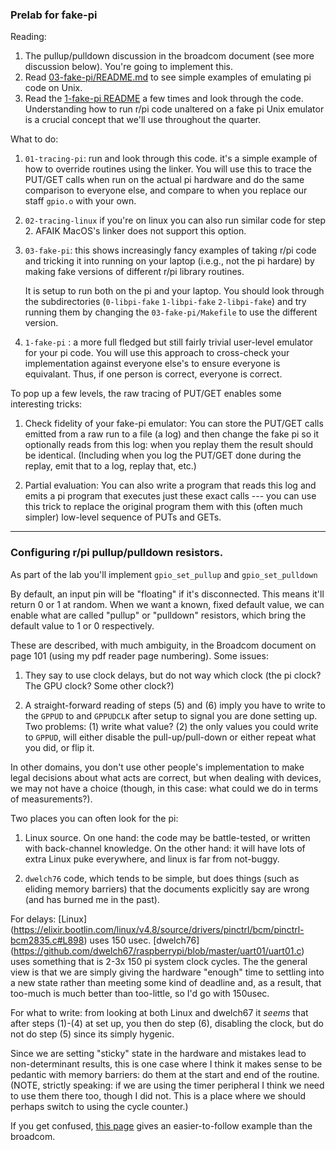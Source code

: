 ### Prelab for fake-pi

Reading:
  1. The pullup/pulldown discussion in the broadcom document (see more
     discussion below).  You're going to implement this.
  2. Read [03-fake-pi/README.md](03-fake-pi/README.md) to see simple
     examples of emulating pi code on Unix.
  3. Read the [1-fake-pi README](1-fake-pi/README.md) a few
     times and look through the code.  Understanding how to run r/pi
     code unaltered on a fake pi Unix emulator is a crucial concept that
     we'll use throughout the quarter.

What to do:

   1. `01-tracing-pi`: run and look through this code.  it's a
      simple example of how to override routines using the linker.
      You will use this to trace the PUT/GET calls when run on the
      actual pi hardware and do the same comparison to everyone else,
      and compare to when you replace our staff `gpio.o` with your own.

   2. `02-tracing-linux` if you're on linux you can also run similar code
      for step 2.  AFAIK MacOS's linker  does not support this option.

   3. `03-fake-pi`: this shows increasingly fancy examples of taking
      r/pi code and tricking it into running on your laptop (i.e.g.,
      not the pi hardare) by making fake versions of different r/pi
      library routines.

      It is setup to run both on the pi and your laptop.   You should
      look through the subdirectories (`0-libpi-fake` `1-libpi-fake`
      `2-libpi-fake`) and try running them by changing the
      `03-fake-pi/Makefile` to use the different version.

   4. `1-fake-pi` : a more full fledged but still fairly
      trivial user-level emulator for your pi code.  You will use this
      approach to cross-check your implementation against everyone else's
      to ensure everyone is equivalant.  Thus, if one person is correct,
      everyone is correct.

To pop up a few levels, the raw tracing of PUT/GET enables some
interesting tricks:

  1. Check fidelity of your fake-pi emulator:  You can store the PUT/GET
     calls emitted from a raw run to a file (a log) and then change the
     fake pi so it optionally reads from this log: when you replay them
     the result should be identical.  (Including when you log the PUT/GET
     done during the replay, emit that to a log, replay that, etc.)

  2. Partial evaluation: You can also write a program that reads this
     log and emits a pi program that executes just these exact calls ---
     you can use this trick to replace the original program them with this
     (often much simpler) low-level sequence of PUTs and GETs.

------------------------------------------------------------------
### Configuring r/pi pullup/pulldown resistors.

As part of the lab you'll implement `gpio_set_pullup` and
`gpio_set_pulldown`

By default, an input pin will be "floating" if it's disconnected. This
means it'll return 0 or 1 at random. When we want a known, fixed default
value, we can enable what are called "pullup" or "pulldown" resistors,
which bring the default value to 1 or 0 respectively.

These are described, with much ambiguity, in the Broadcom document on
page 101 (using my pdf reader page numbering). Some issues:

1. They say to use clock delays, but do not way which clock (the pi clock?
   The GPU clock? Some other clock?)

2. A straight-forward reading of steps (5) and (6) imply you have
   to write to the `GPPUD` to and `GPPUDCLK` after setup to signal
   you are done setting up. Two problems: (1) write what value? (2)
   the only values you could write to `GPPUD`, will either disable the
   pull-up/pull-down or either repeat what you did, or flip it.

In other domains, you don't use other people's implementation to make
legal decisions about what acts are correct, but when dealing with
devices, we may not have a choice (though, in this case: what could we
do in terms of measurements?).

Two places you can often look for the pi:

1. Linux source. On one hand: the code may be battle-tested, or
   written with back-channel knowledge. On the other hand:
   it will have lots of extra Linux puke everywhere, and linux is far from not-buggy.

2. `dwelch76` code, which tends to be simple, but does things (such as
   eliding memory barriers) that the documents explicitly say are wrong
   (and has burned me in the past).

For delays:
[Linux]
(https://elixir.bootlin.com/linux/v4.8/source/drivers/pinctrl/bcm/pinctrl-bcm2835.c#L898) uses 150 usec. [dwelch76]
(https://github.com/dwelch67/raspberrypi/blob/master/uart01/uart01.c)
uses something that is 2-3x 150 pi system clock cycles. The
the general view is that we are simply giving the hardware "enough" time to settling
into a new state rather than meeting some kind of deadline and, as a result,
that too-much is much better than too-little, so I'd go with 150usec.

For what to write: from looking at both Linux and dwelch67 it _seems_
that after steps (1)-(4) at set up,
you then do step (6), disabling the clock, but do not do step (5) since its simply
hygenic.

Since we are setting "sticky" state in the hardware and mistakes lead to
non-determinant results, this is one case where I think it makes sense
to be pedantic with memory barriers: do them at the start and end of the
routine. (NOTE, strictly speaking: if we are using the timer peripheral
I think we need to use them there too, though I did not. This is a place
where we should perhaps switch to using the cycle counter.)

If you get confused, [this
page](http://what-when-how.com/Tutorial/topic-334jc9v/Raspberry-Pi-Hardware-Reference-126.html)
gives an easier-to-follow example than the broadcom.
